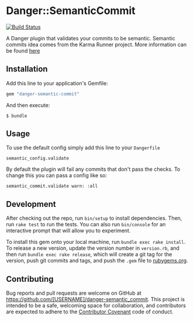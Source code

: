 # Danger::SemanticCommit

[![Build Status](https://travis-ci.org/mikeastock/danger-semantic-commit.svg?branch=master)](https://travis-ci.org/mikeastock/danger-semantic-commit)

A Danger plugin that validates your commits to be semantic. Semantic commits
idea comes from the Karma Runner project. More information can be found
[here](http://karma-runner.github.io/1.0/dev/git-commit-msg.html)

## Installation

Add this line to your application's Gemfile:

```ruby
gem "danger-semantic-commit"
```

And then execute:

    $ bundle

## Usage

To use the default config simply add this line to your `Dangerfile`

```
semantic_config.validate
```

By default the plugin will fail any commits that don't pass the checks. To change
this you can pass a config like so:

```
semantic_commit.validate warn: :all
```

## Development

After checking out the repo, run `bin/setup` to install dependencies. Then, run `rake test` to run the tests. You can also run `bin/console` for an interactive prompt that will allow you to experiment.

To install this gem onto your local machine, run `bundle exec rake install`. To release a new version, update the version number in `version.rb`, and then run `bundle exec rake release`, which will create a git tag for the version, push git commits and tags, and push the `.gem` file to [rubygems.org](https://rubygems.org).

## Contributing

Bug reports and pull requests are welcome on GitHub at https://github.com/[USERNAME]/danger-semantic_commit. This project is intended to be a safe, welcoming space for collaboration, and contributors are expected to adhere to the [Contributor Covenant](http://contributor-covenant.org) code of conduct.

